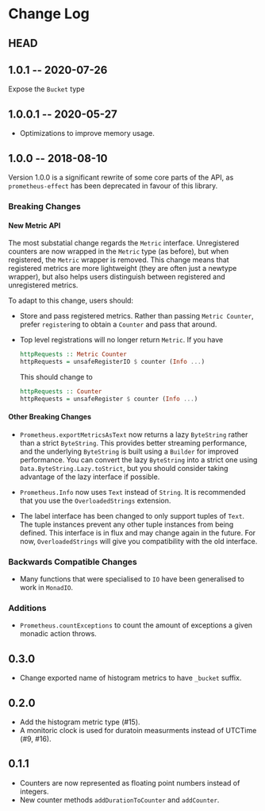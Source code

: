 # Change Log

## HEAD

## 1.0.1 -- 2020-07-26

Expose the `Bucket` type

## 1.0.0.1 -- 2020-05-27

- Optimizations to improve memory usage.

## 1.0.0 -- 2018-08-10

Version 1.0.0 is a significant rewrite of some core parts of the API, as
`prometheus-effect` has been deprecated in favour of this library.

### Breaking Changes

#### New Metric API

The most substatial change regards the `Metric` interface. Unregistered counters
are now wrapped in the `Metric` type (as before), but when registered, the
`Metric` wrapper is removed. This change means that registered metrics are more
lightweight (they are often just a newtype wrapper), but also helps users
distinguish between registered and unregistered metrics.

To adapt to this change, users should:

* Store and pass registered metrics. Rather than passing `Metric Counter`,
  prefer `register`ing to obtain a `Counter` and pass that around.

* Top level registrations will no longer return `Metric`. If you have

    ```haskell
    httpRequests :: Metric Counter
    httpRequests = unsafeRegisterIO $ counter (Info ...)
    ```

    This should change to

    ```haskell
    httpRequests :: Counter
    httpRequests = unsafeRegister $ counter (Info ...)
    ```

#### Other Breaking Changes

* `Prometheus.exportMetricsAsText` now returns a lazy `ByteString` rather than a
  strict `ByteString`. This provides better streaming performance, and the
  underlying `ByteString` is built using a `Builder` for improved performance.
  You can convert the lazy `ByteString` into a strict one using
  `Data.ByteString.Lazy.toStrict`, but you should consider taking advantage of
  the lazy interface if possible.

* `Prometheus.Info` now uses `Text` instead of `String`. It is recommended
  that you use the `OverloadedStrings` extension.

* The label interface has been changed to only support tuples of `Text`.
  The tuple instances prevent any other tuple instances from being defined. This
  interface is in flux and may change again in the future. For now,
  `OverloadedStrings` will give you compatibility with the old interface.


### Backwards Compatible Changes

* Many functions that were specialised to `IO` have been generalised to work in
  `MonadIO`.

### Additions

* `Prometheus.countExceptions` to count the amount of exceptions a given monadic
  action throws.


## 0.3.0

- Change exported name of histogram metrics to have `_bucket` suffix.

## 0.2.0

- Add the histogram metric type (#15).
- A monitoric clock is used for duratoin measurments instead of UTCTime (#9,
  #16).

## 0.1.1

- Counters are now represented as floating point numbers instead of integers.
- New counter methods `addDurationToCounter` and `addCounter`.
